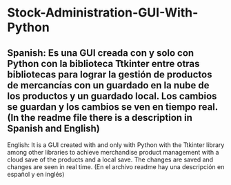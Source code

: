 # Stock-Administration-GUI-With-Python
Spanish: Es una GUI creada con y solo con Python con la biblioteca Ttkinter entre otras bibliotecas para lograr la gestión de productos de mercancías con un guardado en la nube de los productos y un guardado local. Los cambios se guardan y los cambios se ven en tiempo real. (In the readme file there is a description in Spanish and English)
-------------------------------------------------------------------------------
English: It is a GUI created with and only with Python with the Ttkinter library among other libraries to achieve merchandise product management with a cloud save of the products and a local save. The changes are saved and changes are seen in real time. (En el archivo readme hay una descripción en español y en inglés)
